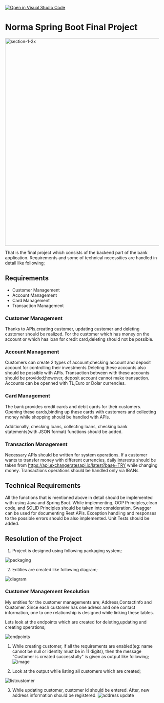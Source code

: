 [![Open in Visual Studio Code](https://classroom.github.com/assets/open-in-vscode-c66648af7eb3fe8bc4f294546bfd86ef473780cde1dea487d3c4ff354943c9ae.svg)](https://classroom.github.com/online_ide?assignment_repo_id=7849702&assignment_repo_type=AssignmentRepo)
# Norma Spring Boot Final Project
<img width="680" alt="section-1-2x" src="https://user-images.githubusercontent.com/97522259/171113736-b7d79a56-2e18-40e5-b5a8-feb4709e9979.png">

That is the final project which consists of the backend part of the bank application. Requirements and some of technical necessities are handled in detail like following;

## Requirements
* Customer Management
* Account Management
* Card Management
* Transaction Management 

### Customer Management
Thanks to APIs,creating customer, updating customer and deleting customer should be realized. For the customer which has money on the account or which has loan for credit card,deleting should not be possible. 

### Account Management
Customers can create 2 types of account;checking account and deposit account for controlling their investments.Deleting these accounts also should be possible with APIs. Transaction between with these accounts should be provided;however, deposit account cannot make transaction. Accounts can be openned with TL,Euro or Dolar currencies.

### Card Management
The bank provides credit cards and debit cards for their customers. Opening these cards,binding up these cards with customers and collecting money while shopping should be handled with APIs.

Additionally, checking loans, collecting loans, checking bank statements(with JSON format) functions should be added.

### Transaction Management
Necessary APIs should be written for system operations. If a customer wants to transfer money with different currencies, daily interests should be taken from
https://api.exchangeratesapi.io/latest?base=TRY while changing money. 
Transactions operations should be handled only via IBANs.

## Technical Requirements
All the functions that is mentioned above in detail should be implemented with using Java and Spring Boot. While implementing, OOP Principles,clean code, and SOLID Principles should be taken into consideration. Swagger can be used for documenting Rest APIs. Exception handling and responses to the possible errors should be also implemented. Unit Tests should be added.

## Resolution of the Project

1. Project is designed using following packaging system;

![packaging](https://user-images.githubusercontent.com/97522259/171135080-2008210c-c644-4d6f-a59e-d939aa1dd892.jpg)


2. Entities are created like following diagram;

![diagram](https://user-images.githubusercontent.com/97522259/171120346-2d851157-fabb-49a1-bbe2-675179ea084d.png)

### Customer Management Resolution
My entities for the customer managements are; Address,ContactInfo and Customer. Since each customer has one adress and one contact information, one to one relationship is designed while linking these tables. 

Lets look at the endpoints which are created for deleting,updating and creating operations;

![endpoints](https://user-images.githubusercontent.com/97522259/171125646-cb4e5be4-166f-4f57-91b2-30ba959abe71.png)

1. While creating customer, if all the requirements are enabled(eg: name cannot be null or identity must be in 11 digits), then the message "Customer is created successfully" is given as output like following;
![image](https://user-images.githubusercontent.com/97522259/171125179-b8f3de37-fadc-4895-aaee-cf8415e1774f.png)

2. Look at the output while listing all customers which are created;

![listcustomer](https://user-images.githubusercontent.com/97522259/171131761-2fa477e5-60d4-42d4-ac66-f16d1d9779c4.png)

3. While updating customer, customer id should be entered. After, new address information should be registered. 
![address update](https://user-images.githubusercontent.com/97522259/171140062-190bd4dd-58cd-4e02-ab88-932c3533a519.png)



